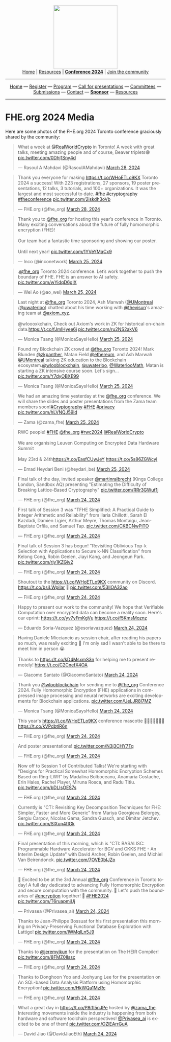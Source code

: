 <!-- Main header navigation -->
<p align="center">
  <img width="200" src="https://user-images.githubusercontent.com/5758427/180978488-db825482-5a58-4c7c-9589-c494a6f0be04.png"><br/>
  <a href="https://fhe-org.github.io">Home</a> | <a href="https://fhe-org.github.io/resources">Resources</a> | <b><a href="https://fhe-org.github.io/conferences/conference-2024/">Conference 2024</a></b> | <a href="https://fhe-org.github.io/community">Join the community</a>
</p>
<hr/>
<!-- /Main header navigation -->



<!-- Header conference 2024 links -->
<p align="center">
  <a href="https://fhe-org.github.io/conferences/conference-2024/">Home</a>
  —
  <a href="https://lu.ma/fhe-org-conference-2024-tickets">Register</a>
  —
  <a href="https://fhe-org.github.io/conferences/conference-2024/program">Program</a>
  —
  <a href="https://fhe-org.github.io/conferences/conference-2024/call-for-presentations"> Call for presentations</a>
  —
  <a href="https://fhe-org.github.io/conferences/conference-2024/committees">Committees</a>
  —
  <a href="https://easychair.org/conferences/?conf=fheorg2024" target="_blank">Submissions</a>
  —
  <a href="https://fhe-org.github.io/conferences/conference-2024/contact">Contact</a>
  —
  <a href="https://fhe-org.github.io/conferences/conference-2024/sponsor"><b>Sponsor</b></a>
  —
  <a href="https://fhe-org.github.io/conferences/conference-2024/resources">Resources</a>
</p>
<hr/>
<!-- /Header conference 2024 links -->


# FHE.org 2024 Media

Here are some photos of the FHE.org 2024 Toronto conference graciously shared by the community: 

<blockquote class="twitter-tweet" data-dnt="true" data-theme="light"><p lang="en" dir="ltr">What a week at <a href="https://twitter.com/RealWorldCrypto?ref_src=twsrc%5Etfw">@RealWorldCrypto</a> in Toronto! A week with great talks, meeting amazing people and of course, Beaver triplets😁 <a href="https://t.co/0Dhj1Sny4d">pic.twitter.com/0Dhj1Sny4d</a></p>&mdash; Rasoul A Mahdavi (@RasoulAMahdavi) <a href="https://twitter.com/RasoulAMahdavi/status/1773341522097774958?ref_src=twsrc%5Etfw">March 28, 2024</a></blockquote> <script async src="https://platform.twitter.com/widgets.js" charset="utf-8"></script> 

<blockquote class="twitter-tweet" data-dnt="true"><p lang="en" dir="ltr">Thank you everyone for making <a href="https://t.co/WHoETLo9KX">https://t.co/WHoETLo9KX</a> Toronto 2024 a success! With 223 registrations, 27 sponsors, 19 poster presentations, 12 talks, 3 tutorials, and 100+ organizations. It was the largest and most successful to date. <a href="https://twitter.com/hashtag/fhe?src=hash&amp;ref_src=twsrc%5Etfw">#fhe</a> <a href="https://twitter.com/hashtag/cryptography?src=hash&amp;ref_src=twsrc%5Etfw">#cryptography</a> <a href="https://twitter.com/hashtag/fheconference?src=hash&amp;ref_src=twsrc%5Etfw">#fheconference</a> <a href="https://t.co/2iskdh3oVb">pic.twitter.com/2iskdh3oVb</a></p>&mdash; FHE.org (@fhe_org) <a href="https://twitter.com/fhe_org/status/1773324026338783597?ref_src=twsrc%5Etfw">March 28, 2024</a></blockquote> <script async src="https://platform.twitter.com/widgets.js" charset="utf-8"></script> 

<blockquote class="twitter-tweet" data-dnt="true"><p lang="en" dir="ltr">Thank you to <a href="https://twitter.com/fhe_org?ref_src=twsrc%5Etfw">@fhe_org</a> for hosting this year’s conference in Toronto. Many exciting conversations about the future of fully homomorphic encryption (FHE)!<br><br>Our team had a fantastic time sponsoring and showing our poster. <br><br>Until next year! <a href="https://t.co/1YVeYMqCx9">pic.twitter.com/1YVeYMqCx9</a></p>&mdash; Inco (@inconetwork) <a href="https://twitter.com/inconetwork/status/1772110795561685201?ref_src=twsrc%5Etfw">March 25, 2024</a></blockquote> <script async src="https://platform.twitter.com/widgets.js" charset="utf-8"></script> 

<blockquote class="twitter-tweet" data-dnt="true"><p lang="en" dir="ltr">.<a href="https://twitter.com/fhe_org?ref_src=twsrc%5Etfw">@fhe_org</a> Toronto 2024 conference. Let’s work together to push the boundary of FHE. FHE is an answer to AI safety. <a href="https://t.co/wYidqD6glX">pic.twitter.com/wYidqD6glX</a></p>&mdash; Wei Ao (@ao_wei) <a href="https://twitter.com/ao_wei/status/1772061354716713129?ref_src=twsrc%5Etfw">March 25, 2024</a></blockquote> <script async src="https://platform.twitter.com/widgets.js" charset="utf-8"></script> 

<blockquote class="twitter-tweet" data-dnt="true"><p lang="en" dir="ltr">Last night at <a href="https://twitter.com/fhe_org?ref_src=twsrc%5Etfw">@fhe_org</a> Toronto 2024, Ash Marwah (<a href="https://twitter.com/UMontreal?ref_src=twsrc%5Etfw">@UMontreal</a> /<a href="https://twitter.com/UWaterloo?ref_src=twsrc%5Etfw">@uwaterloo</a>) chatted about his time working with <a href="https://twitter.com/theyisun?ref_src=twsrc%5Etfw">@theyisun</a>&#39;s amazing team at <a href="https://twitter.com/axiom_xyz?ref_src=twsrc%5Etfw">@axiom_xyz</a>. <br><br>@wloooxkchain, Check out Axiom&#39;s work in ZK for historical on-chain data.<a href="https://t.co/fJmIHyee6i">https://t.co/fJmIHyee6i</a> <a href="https://t.co/ru2NS2akV6">pic.twitter.com/ru2NS2akV6</a></p>&mdash; Monica Tsang (@MonicaSaysHello) <a href="https://twitter.com/MonicaSaysHello/status/1772248057473560604?ref_src=twsrc%5Etfw">March 25, 2024</a></blockquote> <script async src="https://platform.twitter.com/widgets.js" charset="utf-8"></script> 

<blockquote class="twitter-tweet" data-dnt="true"><p lang="en" dir="ltr">Found my Blockchain ZK crowd at <a href="https://twitter.com/fhe_org?ref_src=twsrc%5Etfw">@fhe_org</a> Toronto 2024! Mark Blunden <a href="https://twitter.com/ZKPanther?ref_src=twsrc%5Etfw">@zkpanther</a>, Matan Field <a href="https://twitter.com/ethereum?ref_src=twsrc%5Etfw">@ethereum</a>, and Ash Marwah <a href="https://twitter.com/UMontreal?ref_src=twsrc%5Etfw">@UMontreal</a> talking ZK education to the Blockchain ecosystem.<a href="https://twitter.com/wlooblockchain?ref_src=twsrc%5Etfw">@wlooblockchain</a>, <a href="https://twitter.com/UWaterloo?ref_src=twsrc%5Etfw">@uwaterloo</a>, <a href="https://twitter.com/WaterlooMath?ref_src=twsrc%5Etfw">@WaterlooMath</a>, Matan is starting a ZK intensive course soon. Let&#39;s sign… <a href="https://t.co/Y7dyOBXE99">pic.twitter.com/Y7dyOBXE99</a></p>&mdash; Monica Tsang (@MonicaSaysHello) <a href="https://twitter.com/MonicaSaysHello/status/1772057679394898260?ref_src=twsrc%5Etfw">March 25, 2024</a></blockquote> <script async src="https://platform.twitter.com/widgets.js" charset="utf-8"></script> 

<blockquote class="twitter-tweet" data-dnt="true"><p lang="en" dir="ltr">We had an amazing time yesterday at the <a href="https://twitter.com/fhe_org?ref_src=twsrc%5Etfw">@fhe_org</a> conference. We will share the slides and poster presentations from the Zama team members soon!<a href="https://twitter.com/hashtag/Cryptography?src=hash&amp;ref_src=twsrc%5Etfw">#Cryptography</a> <a href="https://twitter.com/hashtag/FHE?src=hash&amp;ref_src=twsrc%5Etfw">#FHE</a> <a href="https://twitter.com/hashtag/privacy?src=hash&amp;ref_src=twsrc%5Etfw">#privacy</a> <a href="https://t.co/hLVNQJ59ld">pic.twitter.com/hLVNQJ59ld</a></p>&mdash; Zama (@zama_fhe) <a href="https://twitter.com/zama_fhe/status/1772292230511825106?ref_src=twsrc%5Etfw">March 25, 2024</a></blockquote> <script async src="https://platform.twitter.com/widgets.js" charset="utf-8"></script> 

<blockquote class="twitter-tweet" data-dnt="true"><p lang="en" dir="ltr">RWC people! <a href="https://twitter.com/hashtag/FHE?src=hash&amp;ref_src=twsrc%5Etfw">#FHE</a> <a href="https://twitter.com/fhe_org?ref_src=twsrc%5Etfw">@fhe_org</a> <a href="https://twitter.com/hashtag/rwc2024?src=hash&amp;ref_src=twsrc%5Etfw">#rwc2024</a> <a href="https://twitter.com/RealWorldCrypto?ref_src=twsrc%5Etfw">@RealWorldCrypto</a><br><br>We are organising Leuven Computing on Encrypted Data Hardware Summit<br><br>May 23rd &amp; 24th<a href="https://t.co/EasfCUwJeY">https://t.co/EasfCUwJeY</a> <a href="https://t.co/5s86ZGWcyI">https://t.co/5s86ZGWcyI</a></p>&mdash; Emad Heydari Beni (@heydari_be) <a href="https://twitter.com/heydari_be/status/1772281377553068161?ref_src=twsrc%5Etfw">March 25, 2024</a></blockquote> <script async src="https://platform.twitter.com/widgets.js" charset="utf-8"></script> 

<blockquote class="twitter-tweet" data-dnt="true"><p lang="en" dir="ltr">Final talk of the day, invited speaker <a href="https://twitter.com/martinralbrecht?ref_src=twsrc%5Etfw">@martinralbrecht</a> (Kings College London, Sandbox AQ) presenting &quot;Estimating the Difficulty of Breaking Lattice-Based Cryptography&quot; <a href="https://t.co/RRr3GWuf1j">pic.twitter.com/RRr3GWuf1j</a></p>&mdash; FHE.org (@fhe_org) <a href="https://twitter.com/fhe_org/status/1772013416451813582?ref_src=twsrc%5Etfw">March 24, 2024</a></blockquote> <script async src="https://platform.twitter.com/widgets.js" charset="utf-8"></script> 

<blockquote class="twitter-tweet" data-dnt="true"><p lang="en" dir="ltr">First talk of Session 3 was &quot;TFHE Simplified: A Practical Guide to Integer Arithmetic and Reliability&quot; from Ilaria Chillotti, Sarah El Kazdadi, Damien Ligier, Arthur Meyre, Thomas Montaigu, Jean-Baptiste Orfila, and Samuel Tap. <a href="https://t.co/CKBCNwPiTO">pic.twitter.com/CKBCNwPiTO</a></p>&mdash; FHE.org (@fhe_org) <a href="https://twitter.com/fhe_org/status/1772002899884732468?ref_src=twsrc%5Etfw">March 24, 2024</a></blockquote> <script async src="https://platform.twitter.com/widgets.js" charset="utf-8"></script> 

<blockquote class="twitter-tweet" data-conversation="none" data-dnt="true"><p lang="en" dir="ltr">Final talk of Session 3 has begun! &quot;Revisiting Oblivious Top-k Selection with Applications to Secure k-NN Classification&quot; from Kelong Cong, Robin Geelen, Jiayi Kang, and Jeongeun Park. <a href="https://t.co/rjv1KZGiv2">pic.twitter.com/rjv1KZGiv2</a></p>&mdash; FHE.org (@fhe_org) <a href="https://twitter.com/fhe_org/status/1772002907321155984?ref_src=twsrc%5Etfw">March 24, 2024</a></blockquote> <script async src="https://platform.twitter.com/widgets.js" charset="utf-8"></script> 

<blockquote class="twitter-tweet" data-conversation="none" data-dnt="true"><p lang="en" dir="ltr">Shoutout to the <a href="https://t.co/WHoETLo9KX">https://t.co/WHoETLo9KX</a> community on Discord. <a href="https://t.co/bsiLWpiIar">https://t.co/bsiLWpiIar</a> 💙 <a href="https://t.co/53IlOA32ao">pic.twitter.com/53IlOA32ao</a></p>&mdash; FHE.org (@fhe_org) <a href="https://twitter.com/fhe_org/status/1772002912505401516?ref_src=twsrc%5Etfw">March 24, 2024</a></blockquote> <script async src="https://platform.twitter.com/widgets.js" charset="utf-8"></script> 

<blockquote class="twitter-tweet" data-dnt="true"><p lang="en" dir="ltr">Happy to present our work to the community! We hope that Verifiable Computation over encrypted data can become a reality soon. Here&#39;s our eprint: <a href="https://t.co/yv7yFmKgVu">https://t.co/yv7yFmKgVu</a> <a href="https://t.co/f5KmsMoznz">https://t.co/f5KmsMoznz</a></p>&mdash; Eduardo Soria-Vazquez (@esoriavazquez) <a href="https://twitter.com/esoriavazquez/status/1771993199596212344?ref_src=twsrc%5Etfw">March 24, 2024</a></blockquote> <script async src="https://platform.twitter.com/widgets.js" charset="utf-8"></script> 

<blockquote class="twitter-tweet" data-dnt="true"><p lang="en" dir="ltr">Having Daniele Micciancio as session chair, after reading his papers so much, was really exciting 🥲 I&#39;m only sad I wasn&#39;t able to be there to meet him in person 😭 <br><br>Thanks to <a href="https://t.co/kD4MsxmS3n">https://t.co/kD4MsxmS3n</a> for helping me to present remotely! <a href="https://t.co/C2CnefX4OA">https://t.co/C2CnefX4OA</a></p>&mdash; Giacomo Santato (@GiacomoSantato) <a href="https://twitter.com/GiacomoSantato/status/1771986174829121600?ref_src=twsrc%5Etfw">March 24, 2024</a></blockquote> <script async src="https://platform.twitter.com/widgets.js" charset="utf-8"></script> 

<blockquote class="twitter-tweet" data-dnt="true"><p lang="en" dir="ltr">Thank you <a href="https://twitter.com/wlooblockchain?ref_src=twsrc%5Etfw">@wlooblockchain</a> for sending me to <a href="https://twitter.com/fhe_org?ref_src=twsrc%5Etfw">@fhe_org</a> Conference 2024. Fully Homomorphic Encryption (FHE) applications in compressed image processing and neural networks are exciting developments for Blockchain applications. <a href="https://t.co/UeLJR8I7MZ">pic.twitter.com/UeLJR8I7MZ</a></p>&mdash; Monica Tsang (@MonicaSaysHello) <a href="https://twitter.com/MonicaSaysHello/status/1771973053980803322?ref_src=twsrc%5Etfw">March 24, 2024</a></blockquote> <script async src="https://platform.twitter.com/widgets.js" charset="utf-8"></script> 

<blockquote class="twitter-tweet" data-dnt="true"><p lang="en" dir="ltr">This year&#39;s <a href="https://t.co/WHoETLo9KX">https://t.co/WHoETLo9KX</a> conference mascotte  🍁🇨🇦🦫🇨🇦🍁 <a href="https://t.co/kVPdbtIR6n">https://t.co/kVPdbtIR6n</a></p>&mdash; FHE.org (@fhe_org) <a href="https://twitter.com/fhe_org/status/1771966491774128415?ref_src=twsrc%5Etfw">March 24, 2024</a></blockquote> <script async src="https://platform.twitter.com/widgets.js" charset="utf-8"></script> 

<blockquote class="twitter-tweet" data-conversation="none" data-dnt="true"><p lang="en" dir="ltr">And poster presentations! <a href="https://t.co/N3j3CHY7Tq">pic.twitter.com/N3j3CHY7Tq</a></p>&mdash; FHE.org (@fhe_org) <a href="https://twitter.com/fhe_org/status/1771965745406128377?ref_src=twsrc%5Etfw">March 24, 2024</a></blockquote> <script async src="https://platform.twitter.com/widgets.js" charset="utf-8"></script> 

<blockquote class="twitter-tweet" data-dnt="true"><p lang="en" dir="ltr">Now off to Session 1 of Contributed Talks! We&#39;re starting with &quot;Designs for Practical Somewhat Homomorphic Encryption Schemes Based on Ring-LWR&quot; by Madalina Bolboceanu, Anamaria Costache, Erin Hales, Rachel Player, Miruna Rosca, and Radu Titiu. <a href="https://t.co/bDLIsOES7s">pic.twitter.com/bDLIsOES7s</a></p>&mdash; FHE.org (@fhe_org) <a href="https://twitter.com/fhe_org/status/1771965157830271418?ref_src=twsrc%5Etfw">March 24, 2024</a></blockquote> <script async src="https://platform.twitter.com/widgets.js" charset="utf-8"></script> 

<blockquote class="twitter-tweet" data-conversation="none" data-dnt="true"><p lang="en" dir="ltr">Currently is &quot;CTI: Revisiting Key Decomposition Techniques for FHE: Simpler, Faster and More Generic&quot; from Mariya Georgieva Belorgey, Sergiu Carpov, Nicolas Gama, Sandra Guasch, and Dimitar Jetchev. <a href="https://t.co/SlXup4fIGk">pic.twitter.com/SlXup4fIGk</a></p>&mdash; FHE.org (@fhe_org) <a href="https://twitter.com/fhe_org/status/1771965164855726123?ref_src=twsrc%5Etfw">March 24, 2024</a></blockquote> <script async src="https://platform.twitter.com/widgets.js" charset="utf-8"></script> 

<blockquote class="twitter-tweet" data-conversation="none" data-dnt="true"><p lang="en" dir="ltr">Final presentation of this morning, which is &quot;CTI: BASALISC: Programmable Hardware Accelerator for BGV and CKKS FHE - An Interim Design Update&quot; with David Archer, Robin Geelen, and Michiel Van Beirendonck. <a href="https://t.co/7OVE0bIJZo">pic.twitter.com/7OVE0bIJZo</a></p>&mdash; FHE.org (@fhe_org) <a href="https://twitter.com/fhe_org/status/1771965167250681874?ref_src=twsrc%5Etfw">March 24, 2024</a></blockquote> <script async src="https://platform.twitter.com/widgets.js" charset="utf-8"></script> 

<blockquote class="twitter-tweet" data-dnt="true"><p lang="en" dir="ltr">🔐 Excited to be at the 3rd Annual <a href="https://twitter.com/fhe_org?ref_src=twsrc%5Etfw">@fhe_org</a> Conference in Toronto today! A full day dedicated to advancing Fully Homomorphic Encryption and secure computation with the community. 🚀 Let&#39;s push the boundaries of <a href="https://twitter.com/hashtag/encryption?src=hash&amp;ref_src=twsrc%5Etfw">#encryption</a> together! 🎉 <a href="https://twitter.com/hashtag/FHE2024?src=hash&amp;ref_src=twsrc%5Etfw">#FHE2024</a> <a href="https://t.co/T6ruapmiUj">pic.twitter.com/T6ruapmiUj</a></p>&mdash; Privasea (@Privasea_ai) <a href="https://twitter.com/Privasea_ai/status/1771892091204878759?ref_src=twsrc%5Etfw">March 24, 2024</a></blockquote> <script async src="https://platform.twitter.com/widgets.js" charset="utf-8"></script> 

<blockquote class="twitter-tweet" data-dnt="true"><p lang="en" dir="ltr">Thanks to Jean-Philippe Bossuat for his first presentation this morning on Privacy-Preserving Functional Database Exploration with Lattigo! <a href="https://t.co/IWMqlLn5J9">pic.twitter.com/IWMqlLn5J9</a></p>&mdash; FHE.org (@fhe_org) <a href="https://twitter.com/fhe_org/status/1771909017918493164?ref_src=twsrc%5Etfw">March 24, 2024</a></blockquote> <script async src="https://platform.twitter.com/widgets.js" charset="utf-8"></script> 

<blockquote class="twitter-tweet" data-conversation="none" data-dnt="true"><p lang="en" dir="ltr">Thanks to <a href="https://twitter.com/jeremyjkun?ref_src=twsrc%5Etfw">@jeremyjkun</a> for the presentation on The HEIR Compiler! <a href="https://t.co/8FMZ0Ilssc">pic.twitter.com/8FMZ0Ilssc</a></p>&mdash; FHE.org (@fhe_org) <a href="https://twitter.com/fhe_org/status/1771909023886930209?ref_src=twsrc%5Etfw">March 24, 2024</a></blockquote> <script async src="https://platform.twitter.com/widgets.js" charset="utf-8"></script> 

<blockquote class="twitter-tweet" data-conversation="none" data-dnt="true"><p lang="en" dir="ltr">Thanks to Donghoon Yoo and Joohyung Lee for the presentation on An SQL-based Data Analysis Platform using Homomorphic Encryption! <a href="https://t.co/HkWQa1MzRc">pic.twitter.com/HkWQa1MzRc</a></p>&mdash; FHE.org (@fhe_org) <a href="https://twitter.com/fhe_org/status/1771909193441620331?ref_src=twsrc%5Etfw">March 24, 2024</a></blockquote> <script async src="https://platform.twitter.com/widgets.js" charset="utf-8"></script> 

<blockquote class="twitter-tweet" data-dnt="true"><p lang="en" dir="ltr">What a great day in <a href="https://t.co/P8i1I5nJPe">https://t.co/P8i1I5nJPe</a> hosted by <a href="https://twitter.com/zama_fhe?ref_src=twsrc%5Etfw">@zama_fhe</a>. Interesting movements inside the industry is happening from both hardware and software toolchain perspectives! <a href="https://twitter.com/Privasea_ai?ref_src=twsrc%5Etfw">@Privasea_ai</a> is excited to be one of them! <a href="https://t.co/OZlEArrGuA">pic.twitter.com/OZlEArrGuA</a></p>&mdash; David Jiao (@DavidJiaoEth) <a href="https://twitter.com/DavidJiaoEth/status/1771993661263561201?ref_src=twsrc%5Etfw">March 24, 2024</a></blockquote> <script async src="https://platform.twitter.com/widgets.js" charset="utf-8"></script> 



